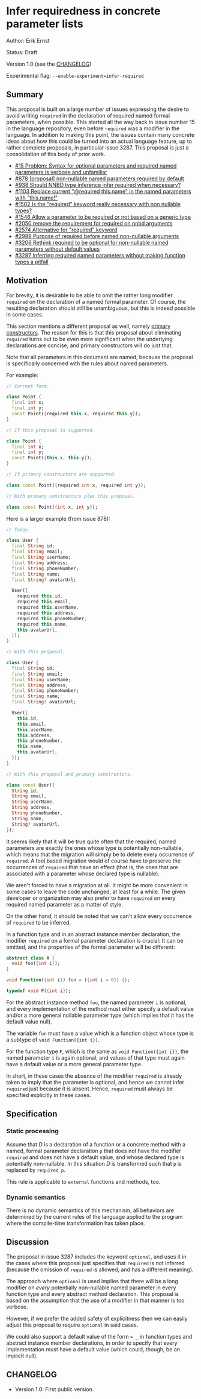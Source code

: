# Infer requiredness in concrete parameter lists

Author: Erik Ernst

Status: Draft

Version 1.0 (see the [CHANGELOG](#CHANGELOG))

Experimental flag: `--enable-experiment=infer-required`

## Summary

This proposal is built on a large number of issues expressing the desire to
avoid writing `required` in the declaration of required named formal
parameters, when possible. This started all the way back in issue number 15
in the language repository, even before `required` was a modifier in the
language. In addition to making this point, the issues contain many
concrete ideas about how this could be turned into an actual language
feature, up to rather complete proposals, in particular issue 3287. This
proposal is just a consolidation of this body of prior work.

*    [#15 Problem: Syntax for optional parameters and required named parameters is verbose and unfamiliar](https://github.com/dart-lang/language/issues/15)
*    [#878 [proposal] non-nullable named parameters required by default](https://github.com/dart-lang/language/issues/878)
*    [#938 Should NNBD type inference infer required when necessary?](https://github.com/dart-lang/language/issues/938)
*    [#1103 Replace current "@required this.name" in the named parameters with "this.name!"](https://github.com/dart-lang/language/issues/1103)
*    [#1502 Is the "required" keyword really necessary with non nullable types?](https://github.com/dart-lang/language/issues/1502)
*    [#1546 Allow a parameter to be required or not based on a generic type](https://github.com/dart-lang/language/issues/1546)
*    [#2050 remove the requirement for required on nnbd arguments](https://github.com/dart-lang/language/issues/2050)
*    [#2574 Alternative for "required" keyword](https://github.com/dart-lang/language/issues/2574)
*    [#2989 Purpose of required before named non-nullable arguments](https://github.com/dart-lang/language/issues/2989)
*    [#3206 Rethink required to be optional for non-nullable named parameters without default values](https://github.com/dart-lang/language/issues/3206)
*    [#3287 Inferring required named parameters without making function types a pitfall](https://github.com/dart-lang/language/issues/3287)

## Motivation

For brevity, it is desirable to be able to omit the rather long modifier
`required` on the declaration of a named formal parameter. Of course, the
resulting declaration should still be unambiguous, but this is indeed
possible in some cases.

This section mentions a different proposal as well, namely
[primary constructors](https://github.com/dart-lang/language/blob/main/working/2364%20-%20primary%20constructors/feature-specification.md).
The reason for this is that this proposal about eliminating `required`
turns out to be even more significant when the underlying declarations are
concise, and primary constructors will do just that.

Note that all parameters in this document are named, because the proposal
is specifically concerned with the rules about named parameters.

For example:

```dart
// Current form.

class Point {
  final int x;
  final int y;
  const Point({required this.x, required this.y});
}

// If this proposal is supported.

class Point {
  final int x;
  final int y;
  const Point({this.x, this.y});
}

// If primary constructors are supported.

class const Point({required int x, required int y}); 

// With primary constructors plus this proposal.

class const Point({int x, int y});
```

Here is a larger example (from issue 878):

```dart
// Today.

class User {
  final String id;
  final String email;
  final String userName;
  final String address;
  final String phoneNumber;
  final String name;
  final String? avatarUrl;

  User({
    required this.id,
    required this.email,
    required this.userName,
    required this.address,
    required this.phoneNumber,
    required this.name,
    this.avatarUrl,
  });
}

// With this proposal.

class User {
  final String id;
  final String email;
  final String userName;
  final String address;
  final String phoneNumber;
  final String name;
  final String? avatarUrl;

  User({
    this.id,
    this.email,
    this.userName,
    this.address,
    this.phoneNumber,
    this.name,
    this.avatarUrl,
  });
}

// With this proposal and primary constructors.

class const User({
  String id,
  String email,
  String userName,
  String address,
  String phoneNumber,
  String name,
  String? avatarUrl,
});
```

It seems likely that it will be true quite often that the required, named
parameters are exactly the ones whose type is potentially non-nullable,
which means that the migration will simply be to delete every occurrence of
`required`. A tool based migration would of course have to preserve the
occurrences of `required` that have an effect (that is, the ones that are
associated with a parameter whose declared type is nullable).

We aren't forced to have a migration at all. It might be more convenient in
some cases to leave the code unchanged, at least for a while. The given
developer or organization may also prefer to have `required` on every
required named parameter as a matter of style.

On the other hand, it should be noted that we can't allow every occurrence
of `required` to be inferred.

In a function type and in an abstract instance member declaration, the
modifier `required` on a formal parameter declaration is crucial: It can
be omitted, and the properties of the formal parameter will be different:

```dart
abstract class A {
  void foo({int i});
}

void Function({int i}) fun = ({int i = 0}) {};

typedef void F({int i});
```

For the abstract instance method `foo`, the named parameter `i` is
optional, and every implementation of the method must either specify a
default value and/or a more general nullable parameter type (which implies
that it has the default value null).

The variable `fun` must have a value which is a function object whose type
is a subtype of `void Function({int i})`.

For the function type `F`, which is the same as `void Function({int i})`,
the named parameter `i` is again optional, and values of that type must
again have a default value or a more general parameter type.

In short, in these cases the absence of the modifier `required` is already
taken to imply that the parameter is optional, and hence we cannot infer
`required` just because it is absent. Hence, `required` must always be
specified explicitly in these cases.

## Specification

### Static processing

Assume that _D_ is a declaration of a function or a concrete method with a
named, formal parameter declaration `p` that does not have the modifier
`required` and does not have a default value, and whose declared type is
potentially non-nullable. In this situation _D_ is transformed such that
`p` is replaced by `required p`.

This rule is applicable to `external` functions and methods, too.

### Dynamic semantics

There is no dynamic semantics of this mechanism, all behaviors are
determined by the current rules of the language applied to the program
where the compile-time transformation has taken place.

## Discussion

The proposal in issue 3287 includes the keyword `optional`, and uses it in
the cases where this proposal just specifies that `required` is not
inferred (because the omission of `required` is allowed, and has a
different meaning).

The approach where `optional` is used implies that there will be a long
modifier on _every_ potentially non-nullable named parameter in every
function type and every abstract method declaration. This proposal is based
on the assumption that the use of a modifier in that manner is too verbose.

However, if we prefer the added safety of explicitness then we can easily
adjust this proposal to require `optional` in said cases. 

We could also support a default value of the form `= _` in function types
and abstract instance member declarations, in order to specify that every
implementation must have a default value (which could, though, be an
implicit null).

## CHANGELOG

*   Version 1.0: First public version.
